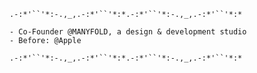 ```
.-:*'``'*:-.,_,.-:*'``'*:*.-:*'``'*:-.,_,.-:*'``'*:*

- Co-Founder @MANYFOLD, a design & development studio
- Before: @Apple

.-:*'``'*:-.,_,.-:*'``'*:*.-:*'``'*:-.,_,.-:*'``'*:*
```

<!---
airplanenoise/airplanenoise is a ✨ special ✨ repository because its `README.md` (this file) appears on your GitHub profile.
You can click the Preview link to take a look at your changes.
--->
